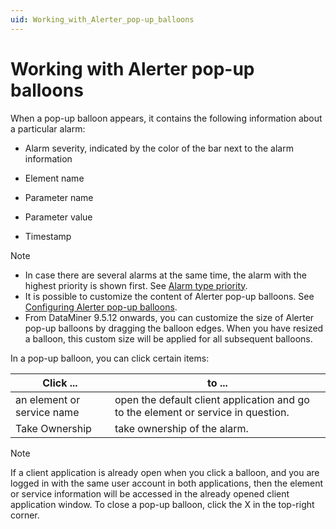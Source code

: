 ```yaml
---
uid: Working_with_Alerter_pop-up_balloons
---
```


# Working with Alerter pop-up balloons

When a pop-up balloon appears, it contains the following information about a particular alarm:

- Alarm severity, indicated by the color of the bar next to the alarm information

- Element name

- Parameter name

- Parameter value

- Timestamp

> [!NOTE]
>
> - In case there are several alarms at the same time, the alarm with the highest priority is shown first. See [Alarm type priority](xref:Alarm_types#alarm-type-priority).
> - It is possible to customize the content of Alerter pop-up balloons. See [Configuring Alerter pop-up balloons](xref:Configuring_Alerter#configuring-alerter-pop-up-balloons).
> - From DataMiner 9.5.12 onwards, you can customize the size of Alerter pop-up balloons by dragging the balloon edges. When you have resized a balloon, this custom size will be applied for all subsequent balloons.

In a pop-up balloon, you can click certain items:

| Click ...                  | to ...                                                                            |
|----------------------------|-----------------------------------------------------------------------------------|
| an element or service name | open the default client application and go to the element or service in question. |
| Take Ownership             | take ownership of the alarm.                                                      |

> [!NOTE]
> If a client application is already open when you click a balloon, and you are logged in with the same user account in both applications, then the element or service information will be accessed in the already opened client application window. To close a pop-up balloon, click the X in the top-right corner.
